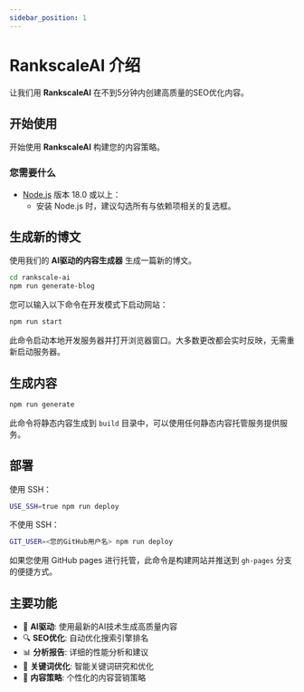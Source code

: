 ```yaml
---
sidebar_position: 1
---
```


# RankscaleAI 介绍

让我们用 **RankscaleAI** 在不到5分钟内创建高质量的SEO优化内容。

## 开始使用

开始使用 **RankscaleAI** 构建您的内容策略。

### 您需要什么

- [Node.js](https://nodejs.org/en/download/) 版本 18.0 或以上：
  - 安装 Node.js 时，建议勾选所有与依赖项相关的复选框。

## 生成新的博文

使用我们的 **AI驱动的内容生成器** 生成一篇新的博文。

```bash
cd rankscale-ai
npm run generate-blog
```

您可以输入以下命令在开发模式下启动网站：

```bash
npm run start
```

此命令启动本地开发服务器并打开浏览器窗口。大多数更改都会实时反映，无需重新启动服务器。

## 生成内容

```bash
npm run generate
```

此命令将静态内容生成到 `build` 目录中，可以使用任何静态内容托管服务提供服务。

## 部署

使用 SSH：

```bash
USE_SSH=true npm run deploy
```

不使用 SSH：

```bash
GIT_USER=<您的GitHub用户名> npm run deploy
```

如果您使用 GitHub pages 进行托管，此命令是构建网站并推送到 `gh-pages` 分支的便捷方式。

## 主要功能

- 🤖 **AI驱动**: 使用最新的AI技术生成高质量内容
- 🔍 **SEO优化**: 自动优化搜索引擎排名
- 📊 **分析报告**: 详细的性能分析和建议
- 🎯 **关键词优化**: 智能关键词研究和优化
- 📝 **内容策略**: 个性化的内容营销策略 